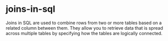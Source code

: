 # joins-in-sql

Joins in SQL are used to combine rows from two or more tables based on a related column between them. They allow you to retrieve data that is spread across multiple tables by specifying how the tables are logically connected.
